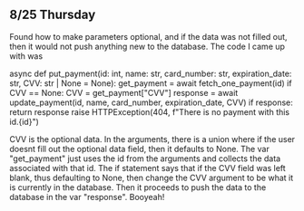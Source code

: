 ## 8/25 Thursday
Found how to make parameters optional, and if the data was not filled out, then it would not push anything new to the database. The code I came up with was

async def put_payment(id: int, name: str, card_number: str, expiration_date: str, CVV: str | None = None):
    get_payment = await fetch_one_payment(id)
    if CVV == None:
        CVV = get_payment["CVV"]
    response = await update_payment(id, name, card_number, expiration_date, CVV)
    if response:
        return response
    raise HTTPException(404, f"There is no payment with this id.{id}")

CVV is the optional data. In the arguments, there is a union where if the user doesnt fill out the optional data field, then it defaults to None. The var "get_payment" just uses the id from the arguments and collects the data associated with that id. The if statement says that if the CVV field was left blank, thus defaulting to None, then change the CVV argument to be what it is currently in the database. Then it proceeds to push the data to the database in the var "response". Booyeah!